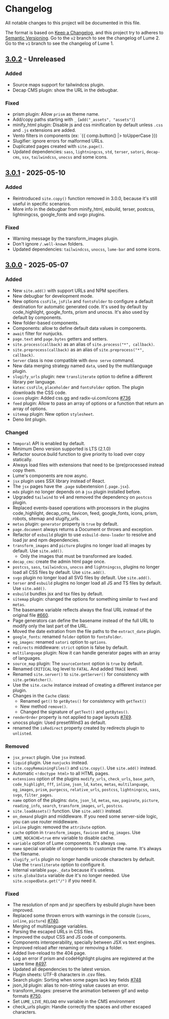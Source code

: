 # Changelog
All notable changes to this project will be documented in this file.

The format is based on [Keep a Changelog](https://keepachangelog.com/),
and this project try to adheres to [Semantic Versioning](https://semver.org/).
Go to the `v2` branch to see the changelog of Lume 2.
Go to the `v1` branch to see the changelog of Lume 1.

## [3.0.2] - Unreleased
### Added
- Source maps support for tailwindcss plugin.
- Decap CMS plugin: show the URL in the debugbar.

### Fixed
- prism plugin: Allow `prism` as theme name.
- Add/copy paths starting with `_` (`add("_assets", "assets")`)
- minify_html plugin: Disable js and css minification by default
  unless `.css` and `.js` extensions are added.
- Vento filters in components (ex: `{{ comp.button() |> toUpperCase }})
- Slugifier: ignore errors for malformed URLs.
- Duplicated pages created with `site.page()`.
- Updated dependencies: `sass`, `lightningcss`, `std`, `terser`,  `satori`, `decap-cms`, `ssx`, `tailwindcss`, `unocss` and some icons.

## [3.0.1] - 2025-05-10
### Added
- Reintroduced `site.copy()` function removed in 3.0.0, because it's still useful in specific scenarios.
- More info in the debugbar from minify_html, esbuild, terser, postcss, lightningcss, google_fonts and svgo plugins.

### Fixed
- Warning message by the transform_images plugin.
- Don't ignore `/.well-known` folders.
- Updated dependencies: `tailwindcss`, `unocss`, `lume-bar` and some icons.

## [3.0.0] - 2025-05-07
### Added
- New `site.add()` with support URLs and NPM specifiers.
- New debugbar for development mode.
- New options `cssFile`, `jsFile` and `fontsFolder` to configure a default destination for automatic generated code.
  It's used by default by code_highlight, google_fonts, prism and unocss.
  It's also used by default by components.
- New folder-based components.
- Components: allow to define default data values in components.
- `await` filter for nunjucks.
- `page.text` and `page.bytes` getters and setters.
- `site.process(callback)` as an alias of `site.process("*", callback)`.
- `site.preprocess(callback)` as an alias of `site.preprocess("*", callback)`.
- `Server` class is now compatible with `deno serve` command.
- New data merging strategy named `data`, used by the multilanguage plugin.
- `slugify_urls` plugin: new `transliterate` option to define a different library per language.
- `katex`: `cssFile`, `placeholder` and `fontsFolder` option. The plugin downloads the CSS code.
- `icons` plugin: Added css.gg and radix-ui.com/icons [#736]
- `feed` plugin: Allow to pass an array of options or a function that return an array of options.
- `sitemap` plugin: New option `stylesheet`.
- Deno lint plugin.

### Changed
- `Temporal` API is enabled by default.
- Minimum Deno version supported is LTS (2.1.0)
- Refactor source.build function to give priority to load over copy statically.
- Always load files with extensions that need to be (pre)processed instead copy them.
- Lume's components are now async.
- `jsx` plugin uses SSX library instead of React.
- The `jsx` pages have the `.page` subextension (`.page.jsx`).
- `mdx` plugin no longer depends on a `jsx` plugin installed before.
- Upgraded `tailwind` to v4 and removed the dependency on `postcss` plugin.
- Replaced events-based operations with processors in the plugins
  code_highlight, decap_cms, favicon, feed, google_fonts, icons, prism, robots, sitemap and slugify_urls.
- `metas` plugin: `generator` property is `true` by default.
- `page.document` always returns a Document or throws and exception.
- Refactor of `esbuild` plugin to use `esbuild-deno-loader` to resolve and load jsr and npm dependencies.
- `transform_images` and `picture` plugins no longer load all images by default. Use `site.add()`.
  - Only the images that must be transformed are loaded.
- `decap_cms`: create the admin html page once.
- `postcss`, `sass`, `tailwindcss`, `unocss` and `lightningcss`, plugins no longer load all CSS files by default. Use `site.add()`.
- `svgo` plugin no longer load all SVG files by default. Use `site.add()`.
- `terser` and `esbuild` plugins no longer load all JS and TS files by default. Use `site.add()`.
- `esbuild` bundles jsx and tsx files by default.
- `sitemap` plugin: changed the options for something similar to `feed` and `metas`.
- The basename variable reflects always the final URL instead of the original file [#660].
- Page generators can define the basename instead of the full URL to modify only the last part of the URL.
- Moved the date extration from the file paths to the `extract_date` plugin.
- `google_fonts`: renamed `folder` option to `fontsFolder`.
- `og_images`: renamed `satori` option to `options`.
- `redirects` middleware: `strict` option is false by default.
- `multilanguage` plugin: Now it can handle generator pages with an array of languages.
- `source_map` plugin: The `sourceContent` option is `true` by default.
- Renamed `CRITICAL` log level to `FATAL`. And added `TRACE` level.
- Renamed `site.server()` to `site.getServer()` for consistency with `site.getWatcher()`.
- Use the `site.cache` instance instead of creating a different instance per plugin.
- Changes in the `Cache` class:
  - Renamed `get()` to `getBytes()` for consistency with `getText()`
  - New method `remove()`.
  - Changed the signature of `getText()` and `getBytes()`.
- `renderOrder` property is not applied to page layouts [#749].
- unocss plugin: Used presetWind3 as default.
- renamed the `isRedirect` property created by redirects plugin to `unlisted`.

### Removed
- `jsx_preact` plugin. Use `jsx` instead.
- `liquid` plugin. Use `nunjucks` instead.
- `site.copyRemainingFiles()` and `site.copy()`. Use `site.add()` instead.
- Automatic `<!doctype html>` to all HTML pages.
- `extensions` option of the plugins `modify_urls`, `check_urls`, `base_path`, `code_highlight`, `fff`, `inline`, `json_ld`, `katex`, `metas`, `multilanguage`, `og_images`, `prism`, `purgecss`, `relative_urls`, `postcss`, `lightningcss`, `sass`, `svgo`, `filter_pages`.
- `name` option of the plugins: `date`, `json_ld`, `metas`, `nav`, `paginate`, `picture`, `reading_info`, `search`, `transform_images`, `url`, `postcss`.
- `site.loadAssets()` function. Use `site.add()` instead.
- `on_demand` plugin and middleware. If you need some server-side logic, you can use router middleware.
- `inline` plugin: removed the `attribute` option.
- `cache` option in `transform_images`, `favicon` and `og_images`. Use `LUME_NOCACHE=true` env variable to disable cache.
- `variable` option of Lume components. It's always `comp`.
- `name` special variable of components to customize the name. It's always the filename.
- `slugify_urls` plugin no longer handle unicode characters by default. Use the `transliterate` option to configure it.
- Internal variable `page._data` because it's useless.
- `site.globalData` variable due it's no longer needed. Use `site.scopedData.get("/")` if you need it.

### Fixed
- The resolution of npm and jsr specifiers by esbuild plugin have been improved.
- Replaced some thrown errors with warnings in the console (`icons`, `inline`, `picture`) [#740].
- Merging of multilanguage variables.
- Parsing the escaped URLs in CSS files.
- Improved the output CSS and JS code of components.
- Components interoperability, specially between JSX vs text engines.
- Improved reload after renaming or removing a folder.
- Added live-reload to the 404 page.
- Log an error if prism and codeHighlight plugins are registered at the same time [#497].
- Updated all dependencies to the latest version.
- Plugin sheets: UTF-8 characters in .csv files.
- Search plugin: Sorting when some pages lack key fields [#748]
- json_ld plugin: alias to non-string value causes an error.
- transform_images: preserve the animation between gif and webp formats [#750].
- Set `LUME_LIVE_RELOAD` env variable in the CMS environment
- check_urls plugin: Handle correctly the spaces and other escaped characters.

[#497]: https://github.com/lumeland/lume/issues/497
[#660]: https://github.com/lumeland/lume/issues/660
[#736]: https://github.com/lumeland/lume/issues/736
[#740]: https://github.com/lumeland/lume/issues/740
[#748]: https://github.com/lumeland/lume/issues/748
[#749]: https://github.com/lumeland/lume/issues/749
[#750]: https://github.com/lumeland/lume/issues/750

[3.0.2]: https://github.com/lumeland/lume/compare/v3.0.1...HEAD
[3.0.1]: https://github.com/lumeland/lume/compare/v3.0.0...v3.0.1
[3.0.0]: https://github.com/lumeland/lume/releases/tag/v3.0.0
